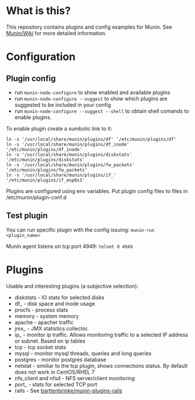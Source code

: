 # What is this?

This repository contains plugins and config examples for Munin. See [Munin/Wiki](http://munin-monitoring.org/wiki) for more detailed information.

# Configuration

## Plugin config
* run `munin-node-configure` to show enabled and available plugins
* run `munin-node-configure --suggest` to show which plugins are suggested to be included in your config
* run `munin-node-configure --suggest --shell` to obtain shell comands to enable plugins.

To enable plugin create a sumbolic link to it:
```
ln -s '/usr/local/share/munin/plugins/df' '/etc/munin/plugins/df'
ln -s '/usr/local/share/munin/plugins/df_inode' '/etc/munin/plugins/df_inode'
ln -s '/usr/local/share/munin/plugins/diskstats' '/etc/munin/plugins/diskstats'
ln -s '/usr/local/share/munin/plugins/fw_packets' '/etc/munin/plugins/fw_packets'
ln -s '/usr/local/share/munin/plugins/if_' '/etc/munin/plugins/if_enp0s3'
```

Plugins are configured using env variables. Put plugin config files to files in /etc/munin/plugin-conf.d

## Test plugin

You can run specific plugin with the config issuing:
`munin-run <plugin_name>`

Munin agent listens on tcp port 4949:
`telnet 0 4949`

# Plugins

Usable and interesting plugins (a subjective selection):
* diskstats - IO stats for selected disks
* df_ - disk space and inode usage
* procfs - process stats
* memory - system memory
* apache - apacher traffic
* jmx_ - JMX statistics collector. 
* ip_ - monitor ip traffic. Allows monitoring traffic to a selected IP address or subnet. Based on ip tables
* tcp - tcp socket stats
* mysql - monitor mysql threads, queries and long queries
* postgres - monitor postgres database
* netstat - similiar to the tcp plugin, shows connections status. By default does not work in CentOS/RHEL 7
* nfs_client and nfsd - NFS server/client monitoring
* port_ - stats for selected TCP port
* rails - See [barttenbrinke/munin-plugins-rails](https://github.com/barttenbrinke/munin-plugins-rails)